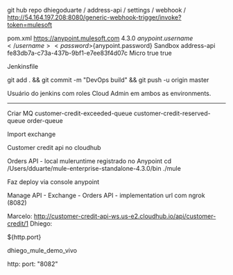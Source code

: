 
git hub repo dhiegoduarte / address-api / settings / webhook / http://54.164.197.208:8080/generic-webhook-trigger/invoke?token=mulesoft


pom.xml
<cloudHubDeployment>
						<uri>https://anypoint.mulesoft.com</uri>
						<muleVersion>4.3.0</muleVersion>
						<!-- Deploy User Parameter -->
						<username>${anypoint.username}</username>
						<password>${anypoint.password}</password>
						<!-- Environment Parameter -->
						<environment>Sandbox</environment>
						<applicationName>address-api</applicationName>
						<!-- <businessGroup>Mulesoft Demo</businessGroup> -->
						<businessGroupId>fe83db7a-c73a-437b-9bf1-e7ee83f4d07c</businessGroupId>
						<workerType>Micro</workerType>
						<objectStoreV2>true</objectStoreV2>
						<skipDeploymentVerification>true</skipDeploymentVerification>
					</cloudHubDeployment>
				</configuration>

Jenkinsfile


git add . && git commit -m "DevOps build" && git push -u origin master

Usuário do jenkins com roles Cloud Admin em ambos as environments.

---

Criar MQ
customer-credit-exceeded-queue
customer-credit-reserved-queue
order-queue

Import exchange

Customer credit api no cloudhub

Orders API - local muleruntime registrado no Anypoint 
cd /Users/dduarte/mule-enterprise-standalone-4.3.0/bin
./mule

Faz deploy via console anypoint

Manage API - Exchange - Orders API - implementation url com ngrok (8082)

Marcelo: http://customer-credit-api-ws.us-e2.cloudhub.io/api/customer-credit/1
Dhiego: 


${http.port}

dhiego_mule_demo_vivo

http:
  port: "8082"